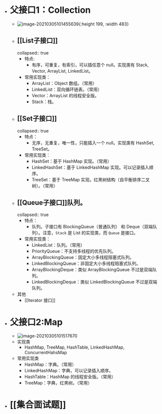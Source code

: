 - # 父接口1：Collection
	- ![image-20210305101455639](https://markdown-bluestragglers.oss-cn-beijing.aliyuncs.com/img/image-20210305101455639.png){:height 199, :width 483}
	- ## [[List子接口]]
	  collapsed:: true
		- 特点:
			- 有序，可重复，有索引，可以插任意个 null。实现类有 Stack, Vector, ArrayList, LinkedList。
		- 常用实现类：
			- ArrayList：Object 数组。（常用）
			- LinkedList：双向循环链表。（常用）
			- Vector：ArrayList 的线程安全版。
			- Stack：栈。
	- ## [[Set子接口]]
	  collapsed:: true
		- 特点：
			- 无序，无重复，唯一性，只能插入一个 null。实现类有 HashSet, TreeSet。
		- 常用实现类：
			- HashSet：基于 HashMap 实现。（常用）
			- LinkedHashSet：基于 LinkedHashMap 实现。可以记录插入顺序。
			- TreeSet：基于 TreeMap 实现。红黑树结构（自平衡排序二叉树）。（常用）
	- ## [[Queue子接口]]队列。
	  collapsed:: true
		- 特点：
			- 队列。子接口有 BlockingQueue（普通队列） 和 Deque（双端队列）。注意，`Stack` 是 List 的实现类，而 `Queue` 是接口。
		- 常用实现类：
			- LinkedList：队列。（常用）
			- PriorityQueue：不支持多线程的优先队列。
			- ArrayBlockingQueue：固定大小多线程阻塞式队列。
			- LinkedBlockingQueue：非固定大小多线程阻塞式队列。
			- ArrayBlockingDeque：类似 ArrayBlockingQueue 不过是双端队列。
			- LinkedBlockingDeque：类似 LinkedBlockingQueue 不过是双端队列。
	- 其他
		- [[Iterator 接口]]
- # 父接口2:Map
	- ![image-20210305101517670](https://markdown-bluestragglers.oss-cn-beijing.aliyuncs.com/img/image-20210305101517670.png)
	- 实现类
		- HashMap, TreeMap, HashTable, LinkedHashMap, ConcurrentHahsMap
	- 常用实现类
		- HashMap：字典。（常用）
		- LinkedHashMap：字典，可以记录插入顺序。
		- HashTable：HashMap 的线程安全版。（常用）
		- TreeMap：字典，红黑树。（常用）
- # [[集合面试题]]